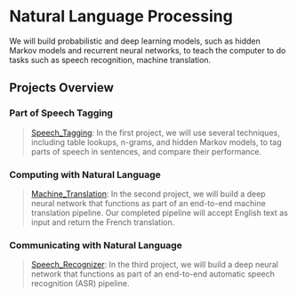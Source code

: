# Natural Language Processing

We will build probabilistic and deep learning models, such as hidden Markov models and recurrent neural networks, to teach the computer to do tasks such as speech recognition, machine translation.

## Projects Overview

### Part of Speech Tagging
>[Speech_Tagging](https://github.com/nalbert9/NLP/tree/master/Speech_Tagging): In the first project, we will use several techniques, including table lookups, n-grams, and hidden Markov models, to tag parts of speech in sentences, and compare their performance.

### Computing with Natural Language
>[Machine_Translation](https://github.com/nalbert9/NLP/tree/master/Machine_Translation): In the second project, we will build a deep neural network that functions as part of an end-to-end machine translation pipeline. Our completed pipeline will accept English text as input and return the French translation.

### Communicating with Natural Language
>[Speech_Recognizer](https://github.com/nalbert9/NLP/tree/master/Speech_Recognizer): In the third project, we will build a deep neural network that functions as part of an end-to-end automatic speech recognition (ASR) pipeline.
